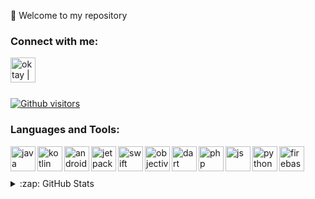 👋 Welcome to my repository


### Connect with me:

[<img src="https://edent.github.io/SuperTinyIcons/images/svg/linkedin.svg" align="left" alt="oktay | LinkedIn" width="40px" />](https://www.linkedin.com/in/oktay-deniz-a11716160/)

<br>
<br />

<br>

 [![Github visitors](https://visitor-badge.glitch.me/badge?page_id=rmya.visitor-badge)](https://GitHub.com/oktay/StrapDown.js/stargazers/)

### Languages and Tools:
<img align="left" alt="java" width="40px" height="40" src="https://raw.githubusercontent.com/jmnote/z-icons/master/svg/java.svg" />
<img align="left" alt="kotlin" width="40px" height="40" src="https://www.vectorlogo.zone/logos/kotlinlang/kotlinlang-icon.svg" />
<img align="left" alt="android" width="40px" height="40" src="https://cdn1.iconfinder.com/data/icons/logotypes/32/android-512.png" />
<img align="left" alt="jetpack-compose" width="40px" height="40" src="https://i2.wp.com/blog.stylingandroid.com/wp-content/uploads/2021/05/jetpack-compose-icon_RGB.png?ssl=1" />
<img align="left" alt="swift" width="40px" height="40" src="https://www.vectorlogo.zone/logos/swift/swift-icon.svg" />
<img align="left" alt="objective-C" width="40px" height="40" src="https://www.vectorlogo.zone/logos/apple_objectivec/apple_objectivec-icon.svg" />
<img align="left" alt="dart" width="40px" height="40" src="https://www.vectorlogo.zone/logos/dartlang/dartlang-icon.svg" />
<img align="left" alt="php" width="40px" height="40" src="https://www.vectorlogo.zone/logos/php/php-icon.svg" />
<img align="left" alt="js" width="40px" height="40" src="https://www.vectorlogo.zone/logos/javascript/javascript-icon.svg" />
<img align="left" alt="python" width="40px" height="40" src="https://raw.githubusercontent.com/jmnote/z-icons/master/svg/python.svg" />
<img align="left" alt="firebase" width="40px" height="40" src="https://www.vectorlogo.zone/logos/firebase/firebase-icon.svg" />
	

<br>
<br />

<br>
 
<details>
 
  <summary>:zap: GitHub Stats</summary>

  <img align="left" alt="oktay's GitHub Stats" src="https://github-readme-stats.vercel.app/api?username=oktay&show_icons=true&hide_border=true&count_private=true&theme=react&hide=issues&include_all_commits=true" />

</details>
<!--
**oktay/oktay** is a ✨ _special_ ✨ repository because its `README.md` (this file) appears on your GitHub profile. -->
